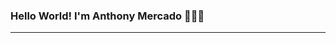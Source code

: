 ### Hello World! I'm Anthony Mercado 🖐🏼🎇
---
<!--
**basedantoni/basedantoni** is a ✨ _special_ ✨ repository because its `README.md` (this file) appears on your GitHub profile.

My name is Anthony Mercado, I'm a born and raised Texan who loves everything tech. I'm an aspiring Software Engineer who wants to build solutions to someone's problem. My skills are mostly web related but I have an interest in machine learning as well.

- 🔭 I’m currently working on a Habit Tracker to help people with productivity

- 🌱 I’m currently learning about Machine Learning

- 🤔 I’m looking for help with getting my first full-time job as a Software Engineer

- 💬 Ask me about what I think about JavaScript Frameworks

- 📫 How to reach me:
Email     - anthonymercado9000@gmail.com
LinkedIn  - https://www.linkedin.com/in/anthony-mercado/

- 😄 Pronouns: He/Him

- ⚡ Fun fact: I have never lost in a game of CoD: Warzone

-->
